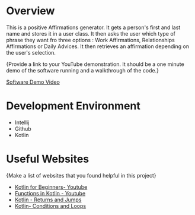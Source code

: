 # Overview

This is a positive Affirmations generator. It gets a person's first and last name and stores it in a user class. It then asks the user which type of phrase they want fro
three options : Work Affirmations, Relationships Affirmations or Daily Advices. It then retrieves an affirmation depending on the user's selection.

{Provide a link to your YouTube demonstration.  It should be a one minute demo of the software running and a walkthrough of the code.}

[Software Demo Video](https://www.youtube.com/watch?v=4Yo7y4POnW0)

# Development Environment

* Intellij
* Github
* Kotlin

# Useful Websites

{Make a list of websites that you found helpful in this project}
* [Kotlin for Beginners- Youtube](https://www.youtube.com/watch?v=F4m7CR0CfP0&t=56s)
* [Functions in Kotlin - Youtube](https://www.youtube.com/watch?v=K-luYtjqe8Y&t=627s)
* [Kotlin - Returns and Jumps](https://kotlinlang.org/docs/returns.html)
* [Kotlin- Conditions and Loops](https://kotlinlang.org/docs/control-flow.html)

